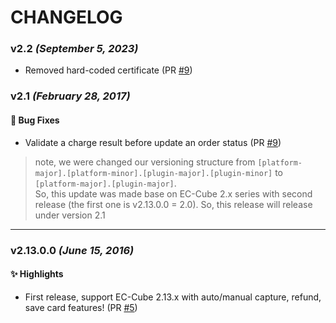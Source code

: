 # CHANGELOG

### v2.2 _(September 5, 2023)_
- Removed hard-coded certificate (PR [#9](https://github.com/omise/omise-eccube/pull/12))

### v2.1 _(February 28, 2017)_

#### 👾 Bug Fixes

- Validate a charge result before update an order status (PR [#9](https://github.com/omise/omise-eccube/pull/9))

> note, we were changed our versioning structure from `[platform-major].[platform-minor].[plugin-major].[plugin-minor]` to `[platform-major].[plugin-major]`.  
> So, this update was made base on EC-Cube 2.x series with second release (the first one is v2.13.0.0 = 2.0). So, this release will release under version 2.1

---

### v2.13.0.0 _(June 15, 2016)_

#### ✨ Highlights

- First release, support EC-Cube 2.13.x with auto/manual capture, refund, save card features! (PR [#5](https://github.com/omise/omise-eccube/pull/5))
